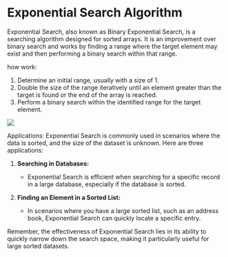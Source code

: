 # Exponential Search Algorithm

Exponential Search, also known as Binary Exponential Search, is a searching algorithm designed for sorted arrays. It is an improvement over binary search and works by finding a range where the target element may exist and then performing a binary search within that range.

how work:

1. Determine an initial range, usually with a size of 1.
2. Double the size of the range iteratively until an element greater than the target is found or the end of the array is reached.
3. Perform a binary search within the identified range for the target element.

![](https://encrypted-tbn0.gstatic.com/images?q=tbn:ANd9GcSCIyXSbFwvjXFaEnooPhp8q5YG1oWTnojmRg&usqp=CAU)

Applications:
Exponential Search is commonly used in scenarios where the data is sorted, and the size of the dataset is unknown. Here are three applications:

1. **Searching in Databases:**
   - Exponential Search is efficient when searching for a specific record in a large database, especially if the database is sorted.

2. **Finding an Element in a Sorted List:**
   - In scenarios where you have a large sorted list, such as an address book, Exponential Search can quickly locate a specific entry.

Remember, the effectiveness of Exponential Search lies in its ability to quickly narrow down the search space, making it particularly useful for large sorted datasets.


